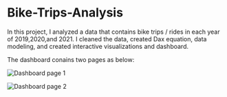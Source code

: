 # Bike-Trips-Analysis
In this project, I analyzed a data that contains bike trips / rides in each year of 2019,2020,and 2021. I cleaned the data, created Dax equation, data modeling, and created interactive visualizations and dashboard. 

The dashboard conains two pages as below:

![Dashboard page 1](https://github.com/AseelMal/Bike-Trips-Analysis/assets/156844897/db8d17c5-6ae0-4f6d-80e5-ecc92f0dca05)



![Dashboard page 2](https://github.com/AseelMal/Bike-Trips-Analysis/assets/156844897/78eb6164-b4dd-4baf-9b32-4783e3ad6416)

